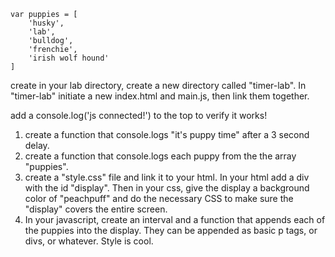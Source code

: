```
var puppies = [
	'husky',
	'lab',
	'bulldog',
	'frenchie',
	'irish wolf hound'
]
```

create in your lab directory, create a new directory called "timer-lab". In "timer-lab" initiate a new index.html and main.js, then link them together.

add a console.log('js connected!') to the top to verify it works!

1. create a function that console.logs "it's puppy time" after a 3 second delay.
2. create a function that console.logs each puppy from the the array "puppies".
3. create a "style.css" file and link it to your html.  In your html add a div with the id "display".  Then in your css, give the display a background color of "peachpuff" and do the necessary CSS to make sure the "display" covers the entire screen.
4. In your javascript, create an interval and a function that appends each of the puppies into the display.  They can be appended as basic p tags, or divs, or whatever.  Style is cool.

